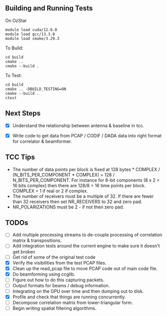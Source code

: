 


## Building and Running Tests

On OzStar
```
module load cuda/12.6.0
module load gcc/13.3.0
module load cmake/3.29.3
```

To Build:
```
cd build
cmake ..
cmake --build .
```

To Test:
```
cd build
cmake .. -DBUILD_TESTING=ON
cmake --build .
ctest
```


## Next Steps
- [x] Understand the relationship between antenna & baseline in tcc.
- [x] Write code to get data from PCAP / CODIF / DADA data into right format for correlator & beamformer.


## TCC Tips

- The number of data points per block is fixed at 128 bytes * COMPLEX / (N_BITS_PER_COMPONENT * COMPLEX) = 128 / N_BITS_PER_COMPONENT. For instance for 8-bit components (8 x 2 = 16 bits complex) then there are 128/8 = 16 time points per block. COMPLEX = 1 if real or 2 if complex.
- The number of receivers must be a multiple of 32. If there are fewer than 32 receivers then set NR_RECEIVERS to 32 and zero pad. 
- NR_POLARIZATIONS must be 2 - if not then zero pad.


## TODOs

- [ ] Add multiple processing streams to de-couple processing of correlation matrix & transpositions.
- [ ] Add integration tests around the current engine to make sure it doesn't get broken
- [ ] Get rid of some of the original test code
- [x] Verify the visibilities from the test PCAP files.
- [x] Clean up the read_pcap file to move PCAP code out of main code file.
- [x] Do beamforming using ccglib.
- [ ] Figure out how to do this capturing packets.
- [ ] Output formats for beams / debug information.
- [ ] Integrating on the GPU over time and then dumping out to disk.
- [x] Profile and check that things are running concurrently.
- [ ] Decompose correlation matrix from lower-triangular form.
- [ ] Begin writing spatial filtering algorithms.
